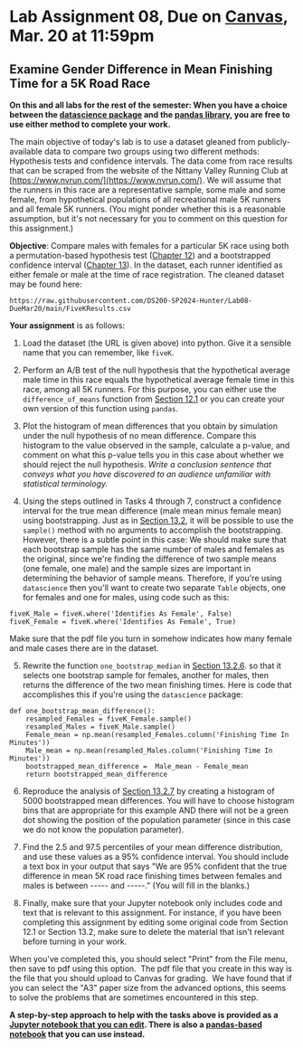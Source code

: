 # Lab Assignment 08, Due on [Canvas](https://psu.instructure.com/courses/2306358/assignments/16003002?module_item_id=41285277), Mar. 20 at 11:59pm
## Examine Gender Difference in Mean Finishing Time for a 5K Road Race

**On this and all labs for the rest of the semester: When you have a choice between the [datascience package](https://www.data8.org/datascience/) and the [pandas library](https://pandas.pydata.org/docs/), you are free to use either method to complete your work.**

The main objective of today's lab is to use a dataset gleaned from publicly-available data to compare two groups using two different methods: Hypothesis tests and confidence intervals.
The data come from race results that can be scraped from the website of the Nittany Valley Running Club at [https://www.nvrun.com/](https://www.nvrun.com/).
We will assume that the runners in this race are a representative sample, some male and some female, from hypothetical populations of all recreational male 5K runners and all female 5K runners.  (You might ponder whether this is a reasonable assumption, but it's not necessary for you to comment on this question for this assignment.)


**Objective**: Compare males with females for a particular 5K race using both a permutation-based hypothesis test ([Chapter 12](https://inferentialthinking.com/chapters/12/Comparing_Two_Samples.html)) and a bootstrapped confidence interval ([Chapter 13](https://inferentialthinking.com/chapters/13/Estimation.html)).
In the dataset, each runner identified as either female or male at the time of race registration.  The cleaned dataset may be found here:
```
https://raw.githubusercontent.com/DS200-SP2024-Hunter/Lab08-DueMar20/main/FiveKResults.csv
```

**Your assignment** is as follows:

1. Load the dataset (the URL is given above) into python. Give it a sensible name that you can remember, like `fiveK`.

2. Perform an A/B test of the null hypothesis that the hypothetical average male time in this race equals the hypothetical average female time in this race, among all 5K runners. For this purpose, you can either use the `difference_of_means` function from [Section 12.1](https://inferentialthinking.com/chapters/12/1/AB_Testing.html) or you can create your own version of this function using `pandas`.

3. Plot the histogram of mean differences that you obtain by simulation under the null hypothesis of no mean difference. Compare this histogram to the value observed in the sample, calculate a p-value, and comment on what this p-value tells you in this case about whether we should reject the null hypothesis. _Write a conclusion sentence that conveys what you have discovered to an audience unfamiliar with statistical terminology._

4. Using the steps outlined in Tasks 4 through 7, construct a confidence interval for the true mean difference (male mean minus female mean) using bootstrapping.  Just as in [Section 13.2](https://inferentialthinking.com/chapters/13/2/Bootstrap.html), it will be possible to use the `sample()` method with no arguments to accomplish the bootstrapping.  However, there is a subtle point in this case:  We should make sure that each bootstrap sample has the same number of males and females as the original, since we're finding the difference of two sample means (one female, one male) and the sample sizes are important in determining the behavior of sample means.  Therefore, if you're using `datascience` then you'll want to create two separate `Table` objects, one for females and one for males, using code such as this:
```
fiveK_Male = fiveK.where('Identifies As Female', False)
fiveK_Female = fiveK.where('Identifies As Female', True)
```
Make sure that the pdf file you turn in somehow indicates how many female and male cases there are in the dataset.

5. Rewrite the function `one_bootstrap_median` in [Section 13.2.6](https://inferentialthinking.com/chapters/13/2/Bootstrap.html). so that it selects one bootstrap sample for females, another for males, then returns the difference of the two mean finishing times.  Here is code that accomplishes this if you're using the `datascience` package:
```
def one_bootstrap_mean_difference():
    resampled_Females = fiveK_Female.sample()
    resampled_Males = fiveK_Male.sample()
    Female_mean = np.mean(resampled_Females.column('Finishing Time In Minutes'))
    Male_mean = np.mean(resampled_Males.column('Finishing Time In Minutes'))
    bootstrapped_mean_difference =  Male_mean - Female_mean
    return bootstrapped_mean_difference
 ```

6. Reproduce the analysis of [Section 13.2.7](https://inferentialthinking.com/chapters/13/2/Bootstrap.html) by creating a histogram of 5000 bootstrapped mean differences.  You will have to choose histogram bins that are appropriate for this example AND there will not be a green dot showing the position of the population parameter (since in this case we do not know the population parameter).

7. Find the 2.5 and 97.5 percentiles of your mean difference distribution, and use these values as a 95% confidence interval.  You should include a text box in your output that says "We are 95% confident that the true difference in mean 5K road race finishing times between females and males is between ----- and -----." (You will fill in the blanks.)

8.  Finally, make sure that your Jupyter notebook only includes code and text that is relevant to this assignment.  For instance, if you have been completing this assignment by editing some original code from Section 12.1 or Section 13.2, make sure to delete the material that isn't relevant before turning in your work.

When you've completed this, you should select "Print" from the File menu, then save to pdf using this option.  The pdf file that you create in this way is the file that you should upload to Canvas for grading.  We have found that if you can select the "A3" paper size from the advanced options, this seems to solve the problems that are sometimes encountered in this step.

**A step-by-step approach to help with the tasks above is provided as a [Jupyter notebook that you can edit](https://github.com/DS200-SP2024-Hunter/Lab08-DueMar20/blob/main/Lab08SupplementaryNotebook.ipynb). There is also a [pandas-based notebook](https://github.com/DS200-SP2024-Hunter/Lab08-DueMar20/blob/main/Pandas_Lab_08_Additional_Notebook.ipynb) that you can use instead.**
